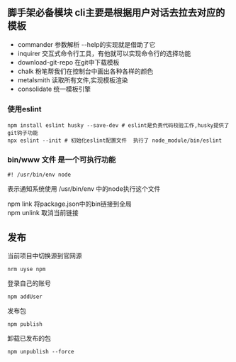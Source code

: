## 脚手架必备模块  cli主要是根据用户对话去拉去对应的模板
- commander      参数解析 --help的实现就是借助了它
- inquirer       交互式命令行工具，有他就可以实现命令行的选择功能
- download-git-repo  在git中下载模板  
- chalk   粉笔帮我们在控制台中画出各种各样的颜色
- metalsmith  读取所有文件,实现模板渲染  
- consolidate  统一模板引擎  

### 使用eslint 
```
npm install eslint husky --save-dev # eslint是负责代码校验工作,husky提供了git钩子功能
npx eslint --init # 初始化eslint配置文件  执行了 node_module/bin/eslint
```

### bin/www 文件 是一个可执行功能
```
#! /usr/bin/env node 
```
表示通知系统使用 /usr/bin/env 中的node执行这个文件

npm link     将package.json中的bin链接到全局    
npm unlink   取消当前链接   

## 发布 
当前项目中切换源到官网源   
```
nrm uyse npm
```
登录自己的账号
``` 
npm addUser  
```
发布包
```
npm publish
```
卸载已发布的包
```
npm unpublish --force
```
